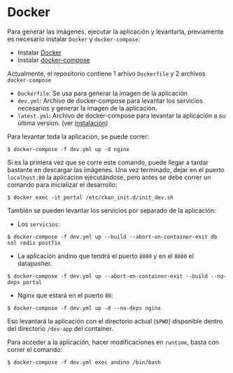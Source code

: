 # Docker

Para generar las imágenes, ejecutar la aplicación y levantarla, previamente es necesario instalar `Docker` y `docker-compose`:

* Instalar [Docker](https://docs.docker.com/engine/installation/linux/ubuntu/)
* Instalar [docker-compose](https://docs.docker.com/compose/install/)

Actualmente, el repositorio contiene 1 arhivo `Dockerfile` y 2 archivos `docker-compose`

* `Dockerfile`: Se usa para generar la imagen de la aplicación
* `dev.yml`: Archivo de docker-compose para levantar los servicios necesarios y generar la imagen de la aplicación.
* `latest.yml`: Archivo de docker-compose para levantar la aplicación a su última version. (ver [instalación](docs/setup/install.md))

Para levantar toda la aplicacion, se puede correr:

    $ docker-compose -f dev.yml up -d nginx
    
Si es la primera vez que se corre este comando, puede llegar a tardar bastante en descargar las imágenes.
Una vez terminado, dejar en el puerto `localhost:80` la aplicacion ejecutándose, pero antes se debe correr un comando para inicializar el desarrollo:

    $ docker exec -it portal /etc/ckan_init.d/init_dev.sh


También se pueden levantar los servicios por separado de la aplicación:

* Los `servicios`:

```$ docker-compose -f dev.yml up --build --abort-on-container-exit db sol redis postfix```

* La aplicación andino que tendrá el puerto `8080` y en el `8800` el datapusher.
    
```$ docker-compose -f dev.yml up --abort-on-container-exit --build --no-deps portal```

* Nginx que estará en el puerto `80`:
    
```$ docker-compose -f dev.yml up -d --no-deps nginx```

Eso levantará la aplicación con el directorio actual (`$PWD`) disponible dentro del directorio `/dev-app` del container.

Para acceder a la aplicación, hacer modificaciones en `runtime`, basta con correr el comando:

    $ docker-compose -f dev.yml exec andino /bin/bash


